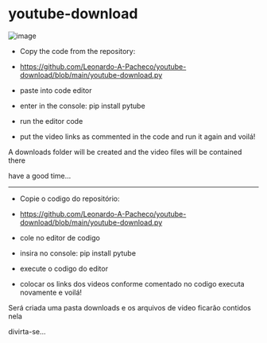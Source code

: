 # youtube-download

![image](https://github.com/Leonardo-A-Pacheco/youtube-download/assets/144040426/0e3f2a93-3e26-4857-bcc3-e7a38113ae57)


- Copy the code from the repository:
- https://github.com/Leonardo-A-Pacheco/youtube-download/blob/main/youtube-download.py

- paste into code editor

- enter in the console:
   pip install pytube

- run the editor code

- put the video links as commented in the code and run it again and voilá!

A downloads folder will be created and the video files will be contained there

have a good time...

-------------------------
- Copie o codigo do repositório:
- https://github.com/Leonardo-A-Pacheco/youtube-download/blob/main/youtube-download.py

- cole no editor de codigo 

- insira no console:
  pip install pytube

- execute o codigo do editor

- colocar os links dos videos conforme comentado no codigo executa novamente e voilá!

Será criada uma pasta downloads e os arquivos de video ficarão contidos nela

divirta-se...


